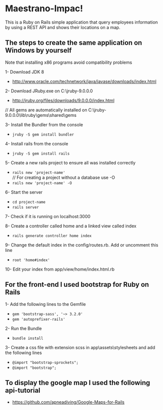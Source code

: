 # Maestrano-Impac! #
This is a Ruby on Rails simple application that query employees information by using a REST API and shows their locations on a map.

## The steps to create the same application on Windows by yourself   
Note that installing x86 programs avoid compatibility problems

1- Download JDK 8  
 - http://www.oracle.com/technetwork/java/javase/downloads/index.html
 
2- Download JRuby.exe on C:\jruby-9.0.0.0  
 - http://jruby.org/files/downloads/9.0.0.0/index.html  
  
// All gems are automatically installed on C:\jruby-9.0.0.0\lib\ruby\gems\shared\gems  

3- Install the Bundler from the console  
 - ```jruby -S gem install bundler ``` 
 
4- Install rails from the console  
 - ```jruby -S gem install rails ```  
		
5- Create a new rails project to ensure all was installed correctly
 - ```rails new 'project-name'```  
// For creating a project without a database use -O		
 - ```rails new 'project-name' -O```

6- Start the server  
 - ```cd project-name```
 - ```rails server```
 
7- Check if it is running on localhost:3000

8- Create a controller called home and a linked view called index  
- ```rails generate controller home index```

9- Change the default index in the config/routes.rb. Add or uncomment this line 
 - ```root 'home#index'```  

10- Edit your index from app/view/home/index.html.rb

## For the front-end I used bootstrap for Ruby on Rails   
1- Add the following lines to the Gemfile
 - ```gem 'bootstrap-sass', '~> 3.2.0'```
 - ```gem 'autoprefixer-rails'```
 
2- Run the Bundle  
- ```bundle install```

3- Create a css file with extension scss in app\assets\stylesheets and add the following lines  
 - ```@import "bootstrap-sprockets";```
 - ```@import "bootstrap";```

## To display the google map I used the following api-tutorial
 - https://github.com/apneadiving/Google-Maps-for-Rails
